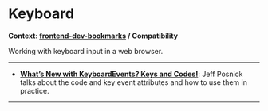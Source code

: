 # Keyboard

**Context: [frontend-dev-bookmarks](../README.md) / Compatibility**

Working with keyboard input in a web browser.

---

- **[What’s New with KeyboardEvents? Keys and Codes!](https://developers.google.com/web/updates/2016/04/keyboardevent-keys-codes)**: Jeff Posnick talks about the code and key event attributes and how to use them in practice.

---
